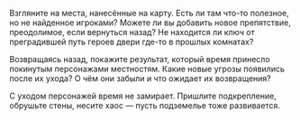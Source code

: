Взгляните на места, нанесённые на карту. Есть ли там что-то полезное, но не найденное игроками? Можете ли вы добавить новое препятствие, преодолимое, если вернуться назад? Не находится ли ключ от преградившей путь героев двери где-то в прошлых комнатах?

Возвращаясь назад, покажите результат, который время принесло покинутым персонажами местностям. Какие новые угрозы появились после их ухода? О чём они забыли и что ожидает их возвращения?

С уходом персонажей время не замирает. Пришлите подкрепление, обрушьте стены, несите хаос — пусть подземелье тоже развивается.